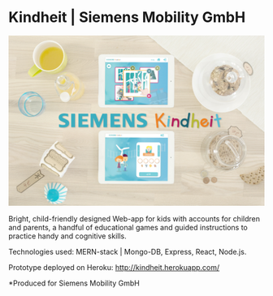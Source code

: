 # Kindheit | Siemens Mobility GmbH

![alt text](https://github.com/PascalH91/kindheit/blob/master/public/images/kindheit.jpg)


Bright, child-friendly designed Web-app for kids with accounts for children and parents, a
handful of educational games and guided instructions to practice handy and cognitive skills.

Technologies used: MERN-stack | Mongo-DB, Express, React, Node.js.

Prototype deployed on Heroku: http://kindheit.herokuapp.com/

*Produced for Siemens Mobility GmbH
